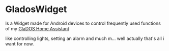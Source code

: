 # GladosWidget

Is a Widget made for Android devices to control frequently used functions of my [GlaDOS Home Assistant](https://github.com/Slx-hub/GLaDOSHomeAssistant)

like controlling lights, setting an alarm and much m... well actually that's all i want for now.
